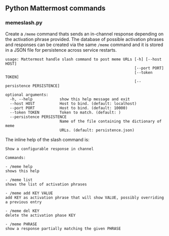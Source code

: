 ## Python Mattermost commands

### memeslash.py

Create a `/meme` command thats sends an in-channel response depending on the activation phrase provided. The database of possible activation phrases and responses can be created via the same `/meme` command and it is stored in a JSON file for persistence across service restarts.

```
usage: Mattermost handle slash command to post meme URLs [-h] [--host HOST]
                                                         [--port PORT]
                                                         [--token TOKEN]
                                                         [--persistence PERSISTENCE]

optional arguments:
  -h, --help            show this help message and exit
  --host HOST           Host to bind. (default: localhost)
  --port PORT           Host to bind. (default: 10000)
  --token TOKEN         Token to match. (default: )
  --persistence PERSISTENCE
                        Name of the file containing the dictionary of meme
                        URLs. (default: persistence.json)
```

The inline help of the slash command is:

```
Show a configurable response in channel

Commands:

- /meme help
shows this help

- /meme list
shows the list of activation phrases

- /meme add KEY VALUE
add KEY as activation phrase that will show VALUE, possibly overriding a previous entry

- /meme del KEY
delete the activation phase KEY

- /meme PHRASE
show a response partially matching the given PHRASE
```

